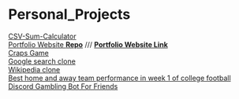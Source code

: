 # Personal_Projects
[CSV-Sum-Calculator](https://github.com/Z4KKD/CSV-Sum-Calculator) <br>
[Portfolio Website **Repo**](https://github.com/Z4KKD/Personal-Portfolio-Website) /// [**Portfolio Website Link**](https://z4kkd.netlify.app/)<br>
[Craps Game](https://github.com/Z4KKD/Craps_Game) <br>
[Google search clone](https://github.com/Z4KKD/Google_Search) <br>
[Wikipedia clone](https://github.com/Z4KKD/Wikipedia) <br>
[Best home and away team performance in week 1 of college football](https://github.com/Z4KKD/College_Football)
[Discord Gambling Bot For Friends](https://github.com/Z4KKD/DiscordBot)
